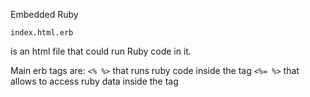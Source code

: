 Embedded Ruby

`index.html.erb`

is an html file that could run Ruby code in it.

Main erb tags are:
`<% %>` that runs ruby code inside the tag
`<%= %>` that allows to access ruby data inside the tag
